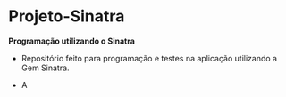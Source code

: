 # Projeto-Sinatra

**Programação utilizando o Sinatra**

- Repositório feito para  programação e testes na aplicação utilizando a Gem Sinatra.

- A
